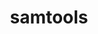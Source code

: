 ---
title: "samtools"
layout: cache
categories: [package, v0.18.1]
meta: {"versions": ["1.14"], "compilers": ["gcc@=7.3.1"], "oss": ["amzn2"], "platforms": ["linux"], "targets": ["aarch64", "graviton2", "x86_64_v3", "x86_64_v4"], "stacks": ["aws-isc", "aws-isc-aarch64", "root"], "num_specs": 4, "num_specs_by_stack": {"root": 4, "aws-isc": 2, "aws-isc-aarch64": 2}}
spec_details: [{"hash": "tt2jjcpdbbe6427vmpocaumvnvibn2dt", "compiler": "gcc@=7.3.1", "versions": ["1.14"], "os": "amzn2", "platform": "linux", "target": "x86_64_v4", "variants": [], "stacks": ["root", "aws-isc"], "size": "-", "tarball": "https://binaries.spack.io/v0.18.1/build_cache/linux-amzn2-x86_64_v4/gcc-7.3.1/samtools-1.14/linux-amzn2-x86_64_v4-gcc-7.3.1-samtools-1.14-tt2jjcpdbbe6427vmpocaumvnvibn2dt.spack"}, {"hash": "iqvhpuu6yiay7tzcsimg7mr5pu7x6wrm", "compiler": "gcc@=7.3.1", "versions": ["1.14"], "os": "amzn2", "platform": "linux", "target": "x86_64_v3", "variants": [], "stacks": ["root", "aws-isc"], "size": "-", "tarball": "https://binaries.spack.io/v0.18.1/build_cache/linux-amzn2-x86_64_v3/gcc-7.3.1/samtools-1.14/linux-amzn2-x86_64_v3-gcc-7.3.1-samtools-1.14-iqvhpuu6yiay7tzcsimg7mr5pu7x6wrm.spack"}, {"hash": "7slybgyf2tvfhcvou5ni3oiu56da7s6k", "compiler": "gcc@=7.3.1", "versions": ["1.14"], "os": "amzn2", "platform": "linux", "target": "aarch64", "variants": [], "stacks": ["aws-isc-aarch64", "root"], "size": "-", "tarball": "https://binaries.spack.io/v0.18.1/build_cache/linux-amzn2-aarch64/gcc-7.3.1/samtools-1.14/linux-amzn2-aarch64-gcc-7.3.1-samtools-1.14-7slybgyf2tvfhcvou5ni3oiu56da7s6k.spack"}, {"hash": "5rkvubd62rmewn5td5neo66uvxqzhwmw", "compiler": "gcc@=7.3.1", "versions": ["1.14"], "os": "amzn2", "platform": "linux", "target": "graviton2", "variants": [], "stacks": ["aws-isc-aarch64", "root"], "size": "-", "tarball": "https://binaries.spack.io/v0.18.1/build_cache/linux-amzn2-graviton2/gcc-7.3.1/samtools-1.14/linux-amzn2-graviton2-gcc-7.3.1-samtools-1.14-5rkvubd62rmewn5td5neo66uvxqzhwmw.spack"}]
---